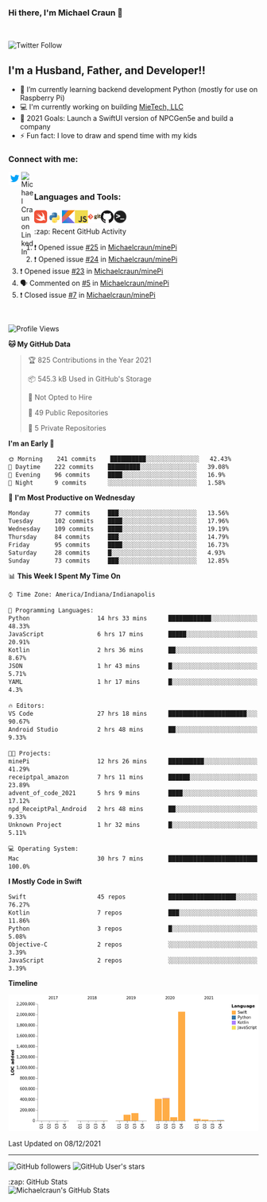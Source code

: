 ### Hi there, I'm Michael Craun 👋 

<br />

![Twitter Follow](https://img.shields.io/twitter/follow/opkurix?style=social)

## I'm a Husband, Father, and Developer!!

- 🌱 I’m currently learning backend development Python (mostly for use on Raspberry Pi)
- 💻 I'm currently working on building [MieTech, LLC](https://github.com/mietechnologies)
- 🥅 2021 Goals: Launch a SwiftUI version of NPCGen5e and build a company
- ⚡ Fun fact: I love to draw and spend time with my kids

### Connect with me:

[<img align="left" alt="Michael Craun on Twitter" width="26px" src="https://raw.githubusercontent.com/github/explore/80688e429a7d4ef2fca1e82350fe8e3517d3494d/topics/twitter/twitter.png" />][twitter]
[<img align="left" alt="Michael Craun on LinkedIn" width="26px" src="https://cdn.jsdelivr.net/npm/simple-icons@v3/icons/linkedin.svg" />][linkedin]

<br />

### Languages and Tools:

[<img align="left" alt="Swift" width="26px" src="https://raw.githubusercontent.com/github/explore/80688e429a7d4ef2fca1e82350fe8e3517d3494d/topics/swift/swift.png" />][swift]
[<img align="left" alt="Python" width="30px" src="https://raw.githubusercontent.com/github/explore/80688e429a7d4ef2fca1e82350fe8e3517d3494d/topics/python/python.png" />][python]
[<img align="left" alt="Kotlin" width="26px" src="https://raw.githubusercontent.com/github/explore/80688e429a7d4ef2fca1e82350fe8e3517d3494d/topics/kotlin/kotlin.png" />][kotlin]
[<img align="left" alt="JavaScript" width="26px" src="https://raw.githubusercontent.com/github/explore/80688e429a7d4ef2fca1e82350fe8e3517d3494d/topics/javascript/javascript.png" />][javascript]
[<img align="left" alt="Git" width="26px" src="https://raw.githubusercontent.com/github/explore/80688e429a7d4ef2fca1e82350fe8e3517d3494d/topics/git/git.png" />]([])
[<img align="left" alt="GitHub" width="26px" src="https://raw.githubusercontent.com/github/explore/78df643247d429f6cc873026c0622819ad797942/topics/github/github.png" />][github]
[<img align="left" alt="Terminal" width="26px" src="https://raw.githubusercontent.com/github/explore/80688e429a7d4ef2fca1e82350fe8e3517d3494d/topics/terminal/terminal.png" />][terminal]

<br />
<br />

<summary>:zap: Recent GitHub Activity</summary>
  
<!--START_SECTION:activity-->
1. ❗️ Opened issue [#25](https://github.com/Michaelcraun/minePi/issues/25) in [Michaelcraun/minePi](https://github.com/Michaelcraun/minePi)
2. ❗️ Opened issue [#24](https://github.com/Michaelcraun/minePi/issues/24) in [Michaelcraun/minePi](https://github.com/Michaelcraun/minePi)
3. ❗️ Opened issue [#23](https://github.com/Michaelcraun/minePi/issues/23) in [Michaelcraun/minePi](https://github.com/Michaelcraun/minePi)
4. 🗣 Commented on [#5](https://github.com/Michaelcraun/minePi/issues/5) in [Michaelcraun/minePi](https://github.com/Michaelcraun/minePi)
5. ❗️ Closed issue [#7](https://github.com/Michaelcraun/minePi/issues/7) in [Michaelcraun/minePi](https://github.com/Michaelcraun/minePi)
<!--END_SECTION:activity-->
  
<br />
  
<!--START_SECTION:waka-->
![Profile Views](http://img.shields.io/badge/Profile%20Views-10-blue)

**🐱 My GitHub Data** 

> 🏆 825 Contributions in the Year 2021
 > 
> 📦 545.3 kB Used in GitHub's Storage 
 > 
> 🚫 Not Opted to Hire
 > 
> 📜 49 Public Repositories 
 > 
> 🔑 5 Private Repositories  
 > 
**I'm an Early 🐤** 

```text
🌞 Morning    241 commits    ██████████░░░░░░░░░░░░░░░   42.43% 
🌆 Daytime    222 commits    █████████░░░░░░░░░░░░░░░░   39.08% 
🌃 Evening    96 commits     ████░░░░░░░░░░░░░░░░░░░░░   16.9% 
🌙 Night      9 commits      ░░░░░░░░░░░░░░░░░░░░░░░░░   1.58%

```
📅 **I'm Most Productive on Wednesday** 

```text
Monday       77 commits     ███░░░░░░░░░░░░░░░░░░░░░░   13.56% 
Tuesday      102 commits    ████░░░░░░░░░░░░░░░░░░░░░   17.96% 
Wednesday    109 commits    ████░░░░░░░░░░░░░░░░░░░░░   19.19% 
Thursday     84 commits     ███░░░░░░░░░░░░░░░░░░░░░░   14.79% 
Friday       95 commits     ████░░░░░░░░░░░░░░░░░░░░░   16.73% 
Saturday     28 commits     █░░░░░░░░░░░░░░░░░░░░░░░░   4.93% 
Sunday       73 commits     ███░░░░░░░░░░░░░░░░░░░░░░   12.85%

```


📊 **This Week I Spent My Time On** 

```text
⌚︎ Time Zone: America/Indiana/Indianapolis

💬 Programming Languages: 
Python                   14 hrs 33 mins      ████████████░░░░░░░░░░░░░   48.33% 
JavaScript               6 hrs 17 mins       █████░░░░░░░░░░░░░░░░░░░░   20.91% 
Kotlin                   2 hrs 36 mins       ██░░░░░░░░░░░░░░░░░░░░░░░   8.67% 
JSON                     1 hr 43 mins        █░░░░░░░░░░░░░░░░░░░░░░░░   5.71% 
YAML                     1 hr 17 mins        █░░░░░░░░░░░░░░░░░░░░░░░░   4.3%

🔥 Editors: 
VS Code                  27 hrs 18 mins      ██████████████████████░░░   90.67% 
Android Studio           2 hrs 48 mins       ██░░░░░░░░░░░░░░░░░░░░░░░   9.33%

🐱‍💻 Projects: 
minePi                   12 hrs 26 mins      ██████████░░░░░░░░░░░░░░░   41.29% 
receiptpal_amazon        7 hrs 11 mins       ██████░░░░░░░░░░░░░░░░░░░   23.89% 
advent_of_code_2021      5 hrs 9 mins        ████░░░░░░░░░░░░░░░░░░░░░   17.12% 
npd_ReceiptPal_Android   2 hrs 48 mins       ██░░░░░░░░░░░░░░░░░░░░░░░   9.33% 
Unknown Project          1 hr 32 mins        █░░░░░░░░░░░░░░░░░░░░░░░░   5.11%

💻 Operating System: 
Mac                      30 hrs 7 mins       █████████████████████████   100.0%

```

**I Mostly Code in Swift** 

```text
Swift                    45 repos            ███████████████████░░░░░░   76.27% 
Kotlin                   7 repos             ███░░░░░░░░░░░░░░░░░░░░░░   11.86% 
Python                   3 repos             █░░░░░░░░░░░░░░░░░░░░░░░░   5.08% 
Objective-C              2 repos             ░░░░░░░░░░░░░░░░░░░░░░░░░   3.39% 
JavaScript               2 repos             ░░░░░░░░░░░░░░░░░░░░░░░░░   3.39%

```


**Timeline**

![Chart not found](https://raw.githubusercontent.com/Michaelcraun/Michaelcraun/main/charts/bar_graph.png) 


 Last Updated on 08/12/2021
<!--END_SECTION:waka-->

---
  
![GitHub followers](https://img.shields.io/github/followers/Michaelcraun?style=social)
![GitHub User's stars](https://img.shields.io/github/stars/Michaelcraun?style=social)
  
<summary>:zap: GitHub Stats</summary>

<img align="left" alt="Michaelcraun's GitHub Stats" src="https://github-readme-stats-8frbydxfs-michaelcraun.vercel.app/api?username=Michaelcraun" />

[twitter]: https://twitter.com/opkurix
[linkedin]: https://linkedin.com/in/michael-craun
[swift]: https://developer.apple.com/swift/
[python]: https://www.python.org
[kotlin]: https://kotlinlang.org
[javascript]: https://www.javascript.com
[github]: https://github.com/
[terminal]: https://en.wikipedia.org/wiki/Terminal_(macOS)
